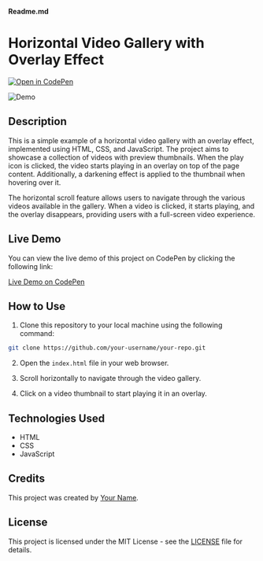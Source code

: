 **Readme.md**

# Horizontal Video Gallery with Overlay Effect

[![Open in CodePen](https://img.shields.io/badge/CodePen-Open%20in%20CodePen-blue?logo=codepen)](https://codepen.io/gabrielvoliveira/pen/NWEzXXL)

![Demo](https://your-image-url-here)

## Description

This is a simple example of a horizontal video gallery with an overlay effect, implemented using HTML, CSS, and JavaScript. The project aims to showcase a collection of videos with preview thumbnails. When the play icon is clicked, the video starts playing in an overlay on top of the page content. Additionally, a darkening effect is applied to the thumbnail when hovering over it.

The horizontal scroll feature allows users to navigate through the various videos available in the gallery. When a video is clicked, it starts playing, and the overlay disappears, providing users with a full-screen video experience.

## Live Demo

You can view the live demo of this project on CodePen by clicking the following link:

[Live Demo on CodePen](https://codepen.io/gabrielvoliveira/pen/NWEzXXL)

## How to Use

1. Clone this repository to your local machine using the following command:

```bash
git clone https://github.com/your-username/your-repo.git
```

2. Open the `index.html` file in your web browser.

3. Scroll horizontally to navigate through the video gallery.

4. Click on a video thumbnail to start playing it in an overlay.

## Technologies Used

- HTML
- CSS
- JavaScript

## Credits

This project was created by [Your Name](https://github.com/your-username).

## License

This project is licensed under the MIT License - see the [LICENSE](LICENSE) file for details.